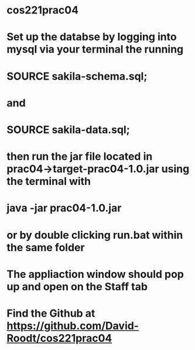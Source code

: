 # cos221prac04
# Set up the databse by logging into mysql via your terminal the running
# SOURCE sakila-schema.sql;
# and
# SOURCE sakila-data.sql;
# then run the jar file located in prac04->target-prac04-1.0.jar using the terminal with
# java -jar prac04-1.0.jar
# or by double clicking run.bat within the same folder
# The appliaction window should pop up and open on the Staff tab
# Find the Github at https://github.com/David-Roodt/cos221prac04